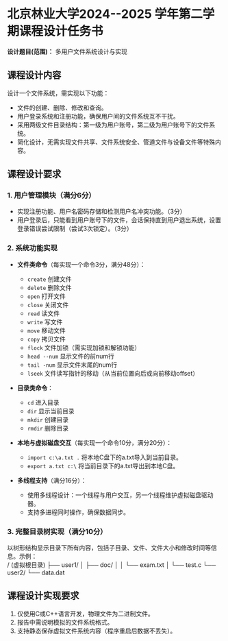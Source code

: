 # 北京林业大学2024--2025 学年第二学期课程设计任务书

**设计题目(范围)：** 多用户文件系统设计与实现  

## 课程设计内容

设计一个文件系统，需实现以下功能：  
- 文件的创建、删除、修改和查询。  
- 用户登录系统和注册功能，确保用户间的文件系统互不干扰。  
- 采用两级文件目录结构：第一级为用户账号，第二级为用户账号下的文件系统。  
- 简化设计，无需实现文件共享、文件系统安全、管道文件与设备文件等特殊内容。  

## 课程设计要求

### 1. 用户管理模块（满分6分）
- 实现注册功能、用户名密码存储和检测用户名冲突功能。（3分）  
- 用户登录后，只能看到用户账号下的文件，会话保持直到用户退出系统，设置登录错误尝试限制（尝试3次锁定）。（3分）  

### 2. 系统功能实现
- **文件类命令**（每实现一个命令3分，满分48分）：  
  - `create` 创建文件  
  - `delete` 删除文件  
  - `open` 打开文件  
  - `close` 关闭文件  
  - `read` 读文件  
  - `write` 写文件  
  - `move` 移动文件  
  - `copy` 拷贝文件  
  - `flock` 文件加锁（需实现加锁和解锁功能）  
  - `head --num` 显示文件的前num行  
  - `tail -num` 显示文件末尾的num行  
  - `lseek` 文件读写指针的移动（从当前位置向后或向前移动offset）  

- **目录类命令**：  
  - `cd` 进入目录  
  - `dir` 显示当前目录  
  - `mkdir` 创建目录  
  - `rmdir` 删除目录  

- **本地与虚拟磁盘交互**（每实现一个命令10分，满分20分）：  
  - `import c:\a.txt .` 将本地C盘下的a.txt导入到当前目录。  
  - `export a.txt c:\` 将当前目录下的a.txt导出到本地C盘。  

- **多线程支持**（满分16分）：  
  - 使用多线程设计：一个线程与用户交互，另一个线程维护虚拟磁盘驱动器。  
  - 支持多进程同时操作，确保数据同步。  

### 3. 完整目录树实现（满分10分）
以树形结构显示目录下所有内容，包括子目录、文件、文件大小和修改时间等信息。示例：  
/ (虚拟根目录)
├── user1/
│ ├── doc/
│ │ └── exam.txt
│ └── test.c
└── user2/
└── data.dat

## 课程设计实现要求
1. 仅使用C或C++语言开发，物理文件为二进制文件。  
2. 报告中需说明模拟的文件系统格式。  
3. 支持静态保存虚拟文件系统内容（程序重启后数据不丢失）。  
